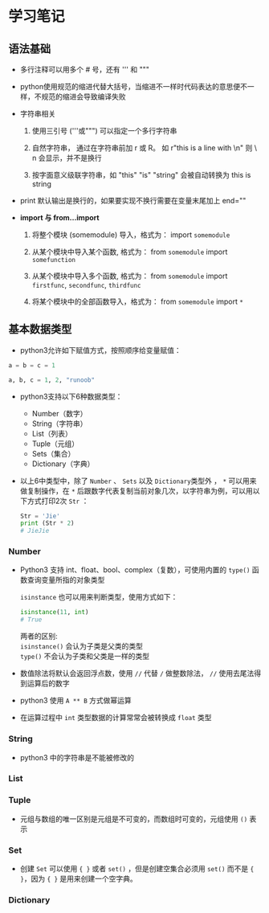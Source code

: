 # 学习笔记  

## 语法基础

- 多行注释可以用多个 # 号，还有 ''' 和 """    

- python使用规范的缩进代替大括号，当缩进不一样时代码表达的意思便不一样，不规范的缩进会导致编译失败  

- 字符串相关  

    1. 使用三引号 ('''或""") 可以指定一个多行字符串  

    2. 自然字符串， 通过在字符串前加 r 或 R。 如 r"this is a line with \n" 则 \ n 会显示，并不是换行  

    3. 按字面意义级联字符串，如 "this" "is" "string" 会被自动转换为 this is string  

- print 默认输出是换行的，如果要实现不换行需要在变量末尾加上 end=""

- **import 与 from...import**  

    1. 将整个模块 (somemodule) 导入，格式为： import `somemodule`  

    2. 从某个模块中导入某个函数, 格式为： from `somemodule` import `somefunction`  

    3. 从某个模块中导入多个函数, 格式为： from `somemodule` import `firstfunc`, `secondfunc`, `thirdfunc`  

    4. 将某个模块中的全部函数导入，格式为： from `somemodule` import `*`  
## 基本数据类型  

- python3允许如下赋值方式，按照顺序给变量赋值：  

```python
a = b = c = 1  

a, b, c = 1, 2, "runoob"  
```  

- python3支持以下6种数据类型：  

    - Number（数字）  
    - String（字符串）  
    - List（列表）  
    - Tuple（元组）  
    - Sets（集合）  
    - Dictionary（字典）  

- 以上6中类型中，除了 `Number` 、 `Sets` 以及 `Dictionary`类型外 ， `*` 可以用来做复制操作，在 `*` 后跟数字代表复制当前对象几次，以字符串为例，可以用以下方式打印2次 `Str` ：  

    ```python
    Str = 'Jie'
    print (Str * 2)
    # JieJie
    ```  

### Number  

- Python3 支持 int、float、bool、complex（复数），可使用内置的 `type()` 函数查询变量所指的对象类型    

    `isinstance` 也可以用来判断类型，使用方式如下：  

    ```python
    isinstance(11, int) 
    # True
    ```     

    两者的区别:  
    `isinstance()` 会认为子类是父类的类型  
    `type()` 不会认为子类和父类是一样的类型  
    
- 数值除法将默认会返回浮点数，使用 `//` 代替 `/` 做整数除法， `//` 使用去尾法得到运算后的数字  

- python3 使用 `A ** B` 方式做幂运算

- 在运算过程中 `int` 类型数据的计算常常会被转换成 `float` 类型  

### String  

- python3 中的字符串是不能被修改的


### List  

### Tuple  

- 元组与数组的唯一区别是元组是不可变的，而数组时可变的，元组使用 `()` 表示  

### Set  

- 创建 `Set` 可以使用 `{ }` 或者 `set()` ，但是创建空集合必须用 `set()` 而不是 `{ }`，因为 `{ }` 是用来创建一个空字典。

### Dictionary  
